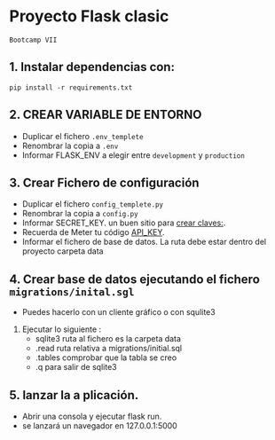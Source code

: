 # Proyecto Flask clasic
```
Bootcamp VII
```
## 1. Instalar dependencias con: 
```
pip install -r requirements.txt
```
## 2. CREAR VARIABLE DE ENTORNO

  - Duplicar el fichero `.env_templete`
  - Renombrar la copia a `.env`
  - Informar FLASK_ENV a elegir entre `development` y `production`
 
## 3. Crear Fichero de configuración
  
  - Duplicar el fichero `config_templete.py`
  - Renombrar la copia a `config.py`
  - Informar SECRET_KEY. un buen sitio para [crear claves:](https://randomkeygen.com/).
  - Recuerda de Meter tu código [API_KEY](https://pro.coinmarketcap.com).
  - Informar el fichero de base de datos. La ruta debe estar dentro del proyecto carpeta data
 
## 4. Crear base de datos ejecutando el fichero `migrations/inital.sgl`
   
   - Puedes hacerlo con un cliente gráfico o con squlite3
   1. Ejecutar lo siguiente : 
      - sqlite3 ruta al fichero es la carpeta data 
      - .read ruta relativa a migrations/initial.sql
      - .tables comprobar que la tabla se creo
      - .q para salir de sqlite3
  
## 5. lanzar la a plicación.
 
   - Abrir una consola y ejecutar flask run.
   - se lanzará un navegador en 127.0.0.1:5000
 
